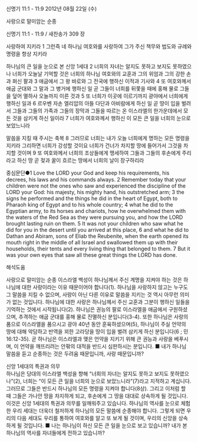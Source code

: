 신명기 11:1 - 11:9 
2012년 08월 22일 (수)

사랑으로 말미암는 순종



신명기 11:1 - 11:9 / 새찬송가 309 장


사랑하여 지키라
1 그런즉 네 하나님 여호와를 사랑하여 그가 주신 책무와 법도와 규례와 명령을 항상 지키라

하나님의 큰 일을 눈으로 본 신앙 1세대
2 너희의 자녀는 알지도 못하고 보지도 못하였으나 너희가 오늘날 기억할 것은 너희의 하나님 여호와의 교훈과 그의 위엄과 그의 강한 손과 펴신 팔과 3 애굽에서 그 왕 바로와 그 전국에 행하신 이적과 기사와 4 또 여호와께서 애굽 군대와 그 말과 그 병거에 행하신 일 곧 그들이 너희를 뒤쫓을 때에 홍해 물로 그들을 덮어 멸하사 오늘까지 이른 것과 5 또 너희가 이곳에 이르기까지 광야에서 너희에게 행하신 일과 6 르우벤 자손 엘리압의 아들 다단과 아비람에게 하신 일 곧 땅이 입을 벌려서 그들과 그들의 가족과 그들의 장막과 그들을 따르는 온 이스라엘의 한가운데에서 모든 것을 삼키게 하신 일이라 7 너희가 여호와께서 행하신 이 모든 큰 일을 너희의 눈으로 보았느니라

말씀을 지킬 때 주시는 축복
8 그러므로 너희는 내가 오늘 너희에게 명하는 모든 명령을 지키라 그리하면 너희가 강성할 것이요 너희가 건너가 차지할 땅에 들어가서 그것을 차지할 것이며 9 또 여호와께서 너희의 조상들에게 맹세하여 그들과 그들의 후손에게 주리라고 하신 땅 곧 젖과 꿀이 흐르는 땅에서 너희의 날이 장구하리라

중심문단●1 Love the LORD your God and keep his requirements, his decrees, his laws and his commands always. 2 Remember today that your children were not the ones who saw and experienced the discipline of the LORD your God: his majesty, his mighty hand, his outstretched arm; 3 the signs he performed and the things he did in the heart of Egypt, both to Pharaoh king of Egypt and to his whole country; 4 what he did to the Egyptian army, to its horses and chariots, how he overwhelmed them with the waters of the Red Sea as they were pursuing you, and how the LORD brought lasting ruin on them. 5 It was not your children who saw what he did for you in the desert until you arrived at this place, 6 and what he did to Dathan and Abiram, sons of Eliab the Reubenite, when the earth opened its mouth right in the middle of all Israel and swallowed them up with their households, their tents and every living thing that belonged to them. 7 But it was your own eyes that saw all these great things the LORD has done.

해석도움





사랑으로 말미암는 순종 
이스라엘 백성이 하나님께서 주신 계명을 지켜야 하는 것은 하나님에 대한 사랑이라는 이유 때문이어야 합니다(1). 하나님을 사랑하지 않고는 누구도 그 말씀을 지킬 수 없으며, 사랑이 아닌 다른 이유로 말씀을 지키는 것 역시 아무런 의미가 없는 것입니다. 하나님에 대한 사랑은 하나님께서 주신 교훈과 그분이 행하신 일들을 기억하는 것에서 시작됩니다(2). 하나님은 권능의 팔로 이스라엘을 애굽에서 구원하셨으며, 추격하는 애굽 군대를 홍해 물로 진멸하신 분입니다(3-4). 또한 하나님은 사랑의 품으로 이스라엘을 품으시고 광야 40년 동안 훈육하셨으며(5), 하나님이 주실 언약의 땅에 대해 악담하고 반역을 꾀한 고라당을 땅이 입을 벌려 삼키게 하신 분입니다(6 ; 민 16:12-35). 곧 하나님은 이스라엘과 맺은 언약을 지키기 위해 큰 권능과 사랑을 베푸시며, 이 언약을 깨뜨리려는 안팎의 대적을 반드시 심판하시는 분입니다.
■ 내가 하나님 말씀을 듣고 순종하는 것은 두려움 때문입니까, 사랑 때문입니까?

신앙 1세대의 특권과 의무  
하나님은 당대의 이스라엘 백성을 향해 “너희의 자녀는 알지도 못하고 보지도 못하였으나”(2), 너희는 “이 모든 큰 일을 너희의 눈으로 보았느니라”(7)라고 지적하고 계십니다. 그러므로 그들은 반드시 하나님의 모든 명령을 지켜야 합니다(8상). 그리고 이처럼 할 때 그들은 가나안 땅을 차지하게 되고, 후손에게 그 땅을 대대로 상속하게 될 것입니다. 이것은 신앙 1세대의 특권과 의무를 일깨워주고 있습니다. 하나님의 역사를 눈으로 체험한 우리 세대는 더욱더 철저하게 하나님의 모든 말씀에 순종해야 합니다. 그렇게 되면 우리의 다음 세대도 우리를 통하여 여호와를 알고 또 보게 될 것이며, 우리의 신앙을 상속하게 될 것입니다.
■ 나는 하나님이 하신 모든 큰 일을 눈으로 보고 있습니까? 내가 본 하나님의 역사를 자녀들에게 전하고 있습니까?